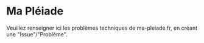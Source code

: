 # Ma Pléiade

Veuillez renseigner ici les problèmes techniques de ma-pleiade.fr, en créant une "Issue"/"Problème".
